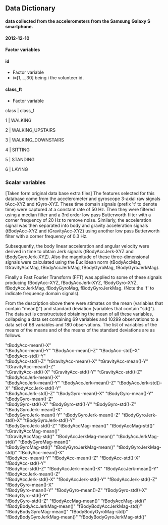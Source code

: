 ## Data Dictionary 

#### data collected from the accelerometers from the Samsung Galaxy S smartphone.
#### 2012-12-10
#### Factor variables
#### id
* Factor variable 
* i=[1,...,30] being i the volunteer id. 

#### class_ft  
* Factor variable

 class   |     class_f

1  | WALKING

2  | WALKING_UPSTAIRS

3  | WALKING_DOWNSTAIRS

4  | SITTING

5  | STANDING

6  | LAYING

### Scalar  variables
[Taken form original data base extra files]
The features selected for this database come from the accelerometer and gyroscope 3-axial raw signals tAcc-XYZ and tGyro-XYZ. These time domain signals (prefix 't' to denote time) were captured at a constant rate of 50 Hz. Then they were filtered using a median filter and a 3rd order low pass Butterworth filter with a corner frequency of 20 Hz to remove noise. Similarly, the acceleration signal was then separated into body and gravity acceleration signals (tBodyAcc-XYZ and tGravityAcc-XYZ) using another low pass Butterworth filter with a corner frequency of 0.3 Hz. 

Subsequently, the body linear acceleration and angular velocity were derived in time to obtain Jerk signals (tBodyAccJerk-XYZ and tBodyGyroJerk-XYZ). Also the magnitude of these three-dimensional signals were calculated using the Euclidean norm (tBodyAccMag, tGravityAccMag, tBodyAccJerkMag, tBodyGyroMag, tBodyGyroJerkMag). 

Finally a Fast Fourier Transform (FFT) was applied to some of these signals producing fBodyAcc-XYZ, fBodyAccJerk-XYZ, fBodyGyro-XYZ, fBodyAccJerkMag, fBodyGyroMag, fBodyGyroJerkMag. (Note the 'f' to indicate frequency domain signals). 

From the description obove there were stimates on the mean (variables that contain "mean()") and standard deviation (variables that contain "sd()"). The data set is constructuted obtaining the mean of all these variables, collapsing a data set containing 69 variables and 10299 observations to a data set of 68 variables and 180 observations. The list of variables of the means of the means and of the means of the standard deviations are as follows. 


"tBodyAcc-mean()-X"          
 "tBodyAcc-mean()-Y"           "tBodyAcc-mean()-Z"           "tBodyAcc-std()-X"            "tBodyAcc-std()-Y"           
  "tBodyAcc-std()-Z"            "tGravityAcc-mean()-X"        "tGravityAcc-mean()-Y"        "tGravityAcc-mean()-Z"       
 "tGravityAcc-std()-X"         "tGravityAcc-std()-Y"         "tGravityAcc-std()-Z"         "tBodyAccJerk-mean()-X"      
 "tBodyAccJerk-mean()-Y"       "tBodyAccJerk-mean()-Z"       "tBodyAccJerk-std()-X"        "tBodyAccJerk-std()-Y"       
 "tBodyAccJerk-std()-Z"        "tBodyGyro-mean()-X"          "tBodyGyro-mean()-Y"          "tBodyGyro-mean()-Z"         
"tBodyGyro-std()-X"           "tBodyGyro-std()-Y"           "tBodyGyro-std()-Z"           "tBodyGyroJerk-mean()-X"     
"tBodyGyroJerk-mean()-Y"      "tBodyGyroJerk-mean()-Z"      "tBodyGyroJerk-std()-X"       "tBodyGyroJerk-std()-Y"      
"tBodyGyroJerk-std()-Z"       "tBodyAccMag-mean()"          "tBodyAccMag-std()"           "tGravityAccMag-mean()"      
 "tGravityAccMag-std()"        "tBodyAccJerkMag-mean()"      "tBodyAccJerkMag-std()"       "tBodyGyroMag-mean()"        
 "tBodyGyroMag-std()"          "tBodyGyroJerkMag-mean()"     "tBodyGyroJerkMag-std()"      "fBodyAcc-mean()-X"          
 "fBodyAcc-mean()-Y"           "fBodyAcc-mean()-Z"           "fBodyAcc-std()-X"            "fBodyAcc-std()-Y"           
 "fBodyAcc-std()-Z"            "fBodyAccJerk-mean()-X"       "fBodyAccJerk-mean()-Y"       "fBodyAccJerk-mean()-Z"      
 "fBodyAccJerk-std()-X"        "fBodyAccJerk-std()-Y"        "fBodyAccJerk-std()-Z"        "fBodyGyro-mean()-X"         
 "fBodyGyro-mean()-Y"          "fBodyGyro-mean()-Z"          "fBodyGyro-std()-X"           "fBodyGyro-std()-Y"          
 "fBodyGyro-std()-Z"           "fBodyAccMag-mean()"          "fBodyAccMag-std()"           "fBodyBodyAccJerkMag-mean()" 
 "fBodyBodyAccJerkMag-std()"   "fBodyBodyGyroMag-mean()"     "fBodyBodyGyroMag-std()"      "fBodyBodyGyroJerkMag-mean()"
 "fBodyBodyGyroJerkMag-std()" 


